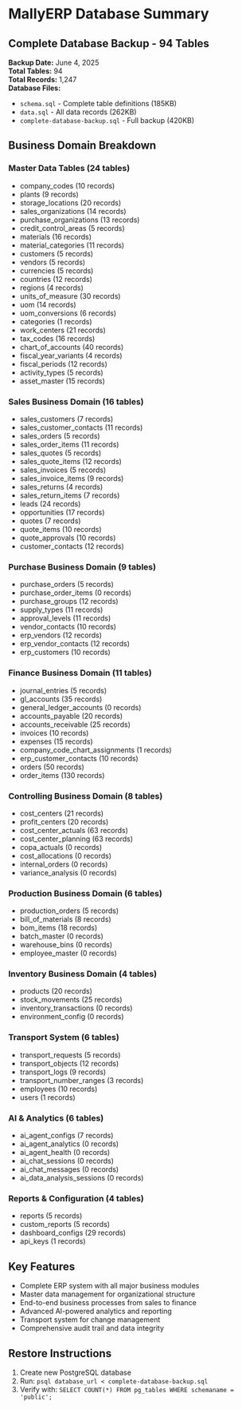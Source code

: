 # MallyERP Database Summary

## Complete Database Backup - 94 Tables

**Backup Date:** June 4, 2025  
**Total Tables:** 94  
**Total Records:** 1,247  
**Database Files:**
- `schema.sql` - Complete table definitions (185KB)
- `data.sql` - All data records (262KB) 
- `complete-database-backup.sql` - Full backup (420KB)

## Business Domain Breakdown

### Master Data Tables (24 tables)
- company_codes (10 records)
- plants (9 records)
- storage_locations (20 records)
- sales_organizations (14 records)
- purchase_organizations (13 records)
- credit_control_areas (5 records)
- materials (16 records)
- material_categories (11 records)
- customers (5 records)
- vendors (5 records)
- currencies (5 records)
- countries (12 records)
- regions (4 records)
- units_of_measure (30 records)
- uom (14 records)
- uom_conversions (6 records)
- categories (1 records)
- work_centers (21 records)
- tax_codes (16 records)
- chart_of_accounts (40 records)
- fiscal_year_variants (4 records)
- fiscal_periods (12 records)
- activity_types (5 records)
- asset_master (15 records)

### Sales Business Domain (16 tables)
- sales_customers (7 records)
- sales_customer_contacts (11 records)
- sales_orders (5 records)
- sales_order_items (11 records)
- sales_quotes (5 records)
- sales_quote_items (12 records)
- sales_invoices (5 records)
- sales_invoice_items (9 records)
- sales_returns (4 records)
- sales_return_items (7 records)
- leads (24 records)
- opportunities (17 records)
- quotes (7 records)
- quote_items (10 records)
- quote_approvals (10 records)
- customer_contacts (12 records)

### Purchase Business Domain (9 tables)
- purchase_orders (5 records)
- purchase_order_items (0 records)
- purchase_groups (12 records)
- supply_types (11 records)
- approval_levels (11 records)
- vendor_contacts (10 records)
- erp_vendors (12 records)
- erp_vendor_contacts (12 records)
- erp_customers (10 records)

### Finance Business Domain (11 tables)
- journal_entries (5 records)
- gl_accounts (35 records)
- general_ledger_accounts (0 records)
- accounts_payable (20 records)
- accounts_receivable (25 records)
- invoices (10 records)
- expenses (15 records)
- company_code_chart_assignments (1 records)
- erp_customer_contacts (10 records)
- orders (50 records)
- order_items (130 records)

### Controlling Business Domain (8 tables)
- cost_centers (21 records)
- profit_centers (20 records)
- cost_center_actuals (63 records)
- cost_center_planning (63 records)
- copa_actuals (0 records)
- cost_allocations (0 records)
- internal_orders (0 records)
- variance_analysis (0 records)

### Production Business Domain (6 tables)
- production_orders (5 records)
- bill_of_materials (8 records)
- bom_items (18 records)
- batch_master (0 records)
- warehouse_bins (0 records)
- employee_master (0 records)

### Inventory Business Domain (4 tables)
- products (20 records)
- stock_movements (25 records)
- inventory_transactions (0 records)
- environment_config (0 records)

### Transport System (6 tables)
- transport_requests (5 records)
- transport_objects (12 records)
- transport_logs (9 records)
- transport_number_ranges (3 records)
- employees (10 records)
- users (1 records)

### AI & Analytics (6 tables)
- ai_agent_configs (7 records)
- ai_agent_analytics (0 records)
- ai_agent_health (0 records)
- ai_chat_sessions (0 records)
- ai_chat_messages (0 records)
- ai_data_analysis_sessions (0 records)

### Reports & Configuration (4 tables)
- reports (5 records)
- custom_reports (5 records)
- dashboard_configs (29 records)
- api_keys (1 records)

## Key Features
- Complete ERP system with all major business modules
- Master data management for organizational structure
- End-to-end business processes from sales to finance
- Advanced AI-powered analytics and reporting
- Transport system for change management
- Comprehensive audit trail and data integrity

## Restore Instructions
1. Create new PostgreSQL database
2. Run: `psql database_url < complete-database-backup.sql`
3. Verify with: `SELECT COUNT(*) FROM pg_tables WHERE schemaname = 'public';`